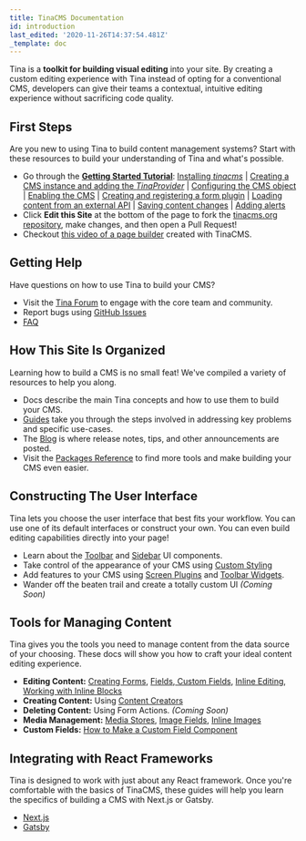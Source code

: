 ```yaml
---
title: TinaCMS Documentation
id: introduction
last_edited: '2020-11-26T14:37:54.481Z'
_template: doc
---
```


Tina is a **toolkit for building visual editing** into your site. By creating a custom editing experience with Tina instead of opting for a conventional CMS, developers can give their teams a contextual, intuitive editing experience without sacrificing code quality.

## First Steps

Are you new to using Tina to build content management systems? Start with these resources to build your understanding of Tina and what's possible.

- Go through the [**Getting Started Tutorial**](/docs/getting-started/introduction 'Getting Started'): [Installing ](/docs/getting-started/cms-set-up#install-tinacms)_[tinacms](/docs/getting-started/cms-set-up#install-tinacms)_ | [Creating a CMS instance and adding the ](/docs/getting-started/cms-set-up#create-a-cms-instance-add-tinaprovider)_[TinaProvider](/docs/getting-started/cms-set-up#create-a-cms-instance-add-tinaprovider)_
  | [Configuring the CMS object](/docs/getting-started/cms-set-up#configure-the-cms-object)
  | [Enabling the CMS](/docs/getting-started/cms-set-up#enabling-the-cms)
  | [Creating and registering a form plugin](/docs/getting-started/edit-content#create--register-a-form)
  | [Loading content from an external API](/docs/getting-started/backends#loading-content-from-an-external-api)
  | [Saving content changes](/docs/getting-started/backends#saving-content)
  | [Adding alerts](/docs/getting-started/backends#adding-alerts)
- Click **Edit this Site** at the bottom of the page to fork the [tinacms.org repository](https://github.com/tinacms/tinacms.org 'Tinacms.org Repository'), make changes, and then open a Pull Request!
- Checkout [this video of a page builder](https://youtu.be/4qGz0cP_DSA 'Inline Editing Demo Video') created with TinaCMS.

## Getting Help

Have questions on how to use Tina to build your CMS?

- Visit the [Tina Forum](https://community.tinacms.org 'Tina Forum') to engage with the core team and community.
- Report bugs using [GitHub Issues](https://github.com/tinacms/tinacms/issues 'Tina Github Issues')
- [FAQ](/docs/getting-started/faq)

## How This Site Is Organized

Learning how to build a CMS is no small feat! We've compiled a variety of resources to help you along.

- Docs describe the main Tina concepts and how to use them to build your CMS.
- [Guides](/guides 'Tina Guides') take you through the steps involved in addressing key problems and specific use-cases.
- The [Blog](/blog 'Tina Blog') is where release notes, tips, and other announcements are posted.
- Visit the [Packages Reference](/docs/packages) to find more tools and make building your CMS even easier.

## Constructing The User Interface

Tina lets you choose the user interface that best fits your workflow. You can use one of its default interfaces or construct your own. You can even build editing capabilities directly into your page!

- Learn about the [Toolbar](/docs/ui#toolbar-configuration 'Tina Toolbar') and [Sidebar](/docs/ui#sidebar-configuration 'Tina Sidebar') UI components.
- Take control of the appearance of your CMS using [Custom Styling](/docs/ui/styles 'Styles')
- Add features to your CMS using [Screen Plugins](/docs/plugins/screens 'Screen Plugins') and [Toolbar Widgets](/docs/plugins/toolbar-widgets).
- Wander off the beaten trail and create a totally custom UI _(Coming Soon)_

## Tools for Managing Content

Tina gives you the tools you need to manage content from the data source of your choosing. These docs will show you how to craft your ideal content editing experience.

- **Editing Content:** [Creating Forms](/docs/plugins/forms), [Fields](/docs/plugins/fields),[ Custom Fields](/docs/plugins/fields/custom-fields), [Inline Editing](/docs/ui/inline-editing), [Working with Inline Blocks](/guides//general/inline-blocks/overview)
- **Creating Content:** Using [Content Creators](/docs/plugins/content-creators)
- **Deleting Content:** Using Form Actions. _(Coming Soon)_
- **Media Management:** [Media Stores](/docs/media 'Tina Media Store'), [Image Fields](/docs/plugins/fields/image 'Image Field Plugin'), [Inline Images](/docs/ui/inline-editing/inline-image 'Inline Images')
- **Custom Fields:** [How to Make a Custom Field Component](/blog/custom-field-components)

## Integrating with React Frameworks

Tina is designed to work with just about any React framework. Once you're comfortable with the basics of TinaCMS, these guides will help you learn the specifics of building a CMS with Next.js or Gatsby.

- [Next.js](/docs/integrations/nextjs)
- [Gatsby](/docs/integrations/gatsby)
